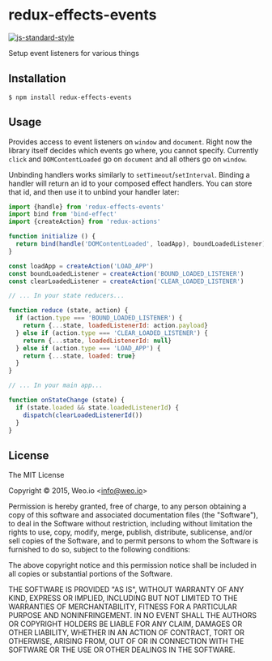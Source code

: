 
# redux-effects-events

[![js-standard-style](https://img.shields.io/badge/code%20style-standard-brightgreen.svg?style=flat)](https://github.com/feross/standard)

Setup event listeners for various things

## Installation

    $ npm install redux-effects-events

## Usage

Provides access to event listeners on `window` and `document`.  Right now the library itself decides which events go where, you cannot specify.  Currently `click` and `DOMContentLoaded` go on `document` and all others go on `window`.

Unbinding handlers works similarly to `setTimeout`/`setInterval`.  Binding a handler will return an id to your composed effect handlers.  You can store that id, and then use it to unbind your handler later:

```javascript
import {handle} from 'redux-effects-events'
import bind from 'bind-effect'
import {createAction} from 'redux-actions'

function initialize () {
  return bind(handle('DOMContentLoaded', loadApp), boundLoadedListener)
}

const loadApp = createAction('LOAD_APP')
const boundLoadedListener = createAction('BOUND_LOADED_LISTENER')
const clearLoadedListener = createAction('CLEAR_LOADED_LISTENER')

// ... In your state reducers...

function reduce (state, action) {
  if (action.type === 'BOUND_LOADED_LISTENER') {
    return {...state, loadedListenerId: action.payload}
  } else if (action.type === 'CLEAR_LOADED_LISTENER') {
    return {...state, loadedListenerId: null}
  } else if (action.type === 'LOAD_APP') {
    return {...state, loaded: true}
  }
}

// ... In your main app...

function onStateChange (state) {
  if (state.loaded && state.loadedListenerId) {
    dispatch(clearLoadedListenerId())
  }
}
```

## License

The MIT License

Copyright &copy; 2015, Weo.io &lt;info@weo.io&gt;

Permission is hereby granted, free of charge, to any person obtaining a copy of this software and associated documentation files (the "Software"), to deal in the Software without restriction, including without limitation the rights to use, copy, modify, merge, publish, distribute, sublicense, and/or sell copies of the Software, and to permit persons to whom the Software is furnished to do so, subject to the following conditions:

The above copyright notice and this permission notice shall be included in all copies or substantial portions of the Software.

THE SOFTWARE IS PROVIDED "AS IS", WITHOUT WARRANTY OF ANY KIND, EXPRESS OR IMPLIED, INCLUDING BUT NOT LIMITED TO THE WARRANTIES OF MERCHANTABILITY, FITNESS FOR A PARTICULAR PURPOSE AND NONINFRINGEMENT. IN NO EVENT SHALL THE AUTHORS OR COPYRIGHT HOLDERS BE LIABLE FOR ANY CLAIM, DAMAGES OR OTHER LIABILITY, WHETHER IN AN ACTION OF CONTRACT, TORT OR OTHERWISE, ARISING FROM, OUT OF OR IN CONNECTION WITH THE SOFTWARE OR THE USE OR OTHER DEALINGS IN THE SOFTWARE.
